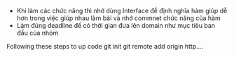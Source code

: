 - Khi làm các chức năng thì nhớ dùng Interface để định nghĩa hàm giúp dễ hơn trong việc giúp nhau làm bài và nhớ commnet chức năng của hàm
- Làm đúng deadline để có thời gian đưa lên domain như mục tiêu ban đầu của nhóm


Following these steps to up code
git init
git remote add origin http....

